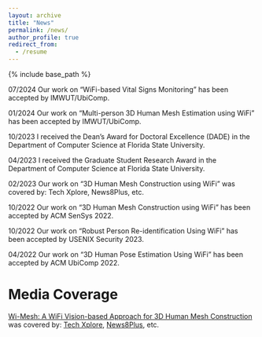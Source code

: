 ```yaml
---
layout: archive
title: "News"
permalink: /news/
author_profile: true
redirect_from:
  - /resume
---
```


{% include base_path %}

07/2024 Our work on “WiFi-based Vital Signs Monitoring” has been accepted by IMWUT/UbiComp.

01/2024 Our work on “Multi-person 3D Human Mesh Estimation using WiFi” has been accepted by IMWUT/UbiComp.

10/2023 I received the Dean’s Award for Doctoral Excellence (DADE) in the Department of Computer Science at Florida State University.

04/2023 I received the Graduate Student Research Award in the Department of Computer Science at Florida State University.

02/2023 Our work on “3D Human Mesh Construction using WiFi” was covered by: Tech Xplore, News8Plus, etc.

10/2022 Our work on “3D Human Mesh Construction using WiFi” has been accepted by ACM SenSys 2022.

10/2022 Our work on “Robust Person Re-identification Using WiFi” has been accepted by USENIX Security 2023.

04/2022 Our work on “3D Human Pose Estimation Using WiFi” has been accepted by ACM UbiComp 2022.

  
Media Coverage
======
[Wi-Mesh: A WiFi Vision-based Approach for 3D Human Mesh Construction](../files/Wi-Mesh.pdf) was covered by: [Tech Xplore](https://techxplore.com/news/2023-02-wi-fi-3d-human-meshes.html), [News8Plus](https://news8plus.com/), etc.

